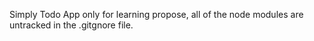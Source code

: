 Simply Todo App only for learning propose, all of the node modules are untracked in the .gitgnore file.
